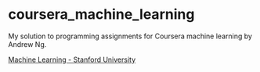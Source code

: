 # coursera_machine_learning
My solution to programming assignments for Coursera machine learning by Andrew Ng.

[Machine Learning - Stanford University](https://www.coursera.org/learn/machine-learning)
